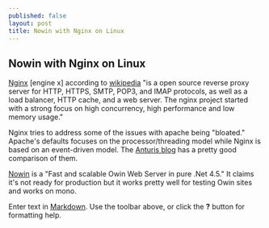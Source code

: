 ```yaml
---
published: false
layout: post
title: Nowin with Nginx on Linux
---
```


## Nowin with Nginx on Linux

[Nginx](http://nginx.org/en/ "Nginx") [engine x] according to [wikipedia](https://en.wikipedia.org/wiki/Nginx) "is a open source reverse proxy server for HTTP, HTTPS, SMTP, POP3, and IMAP protocols, as well as a load balancer, HTTP cache, and a web server. The nginx project started with a strong focus on high concurrency, high performance and low memory usage."  

Nginx tries to address some of the issues with apache being "bloated."  Apache's defaults focuses on the processor/threading model while Nginx is based on an event-driven model.  The [Anturis blog](https://anturis.com/blog/nginx-vs-apache/) has a pretty good comparison of them.




[Nowin](https://github.com/Bobris/Nowin "Nowin") is a "Fast and scalable Owin Web Server in pure .Net 4.5."  It claims it's not ready for production but it works pretty well for testing Owin sites and works on mono.



Enter text in [Markdown](http://daringfireball.net/projects/markdown/). Use the toolbar above, or click the **?** button for formatting help.